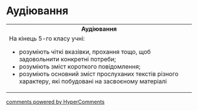 <div id="hypercomments_widget" class="js-hypercomments-widget invisible"></div>

# Аудіювання

<table>
  <tr>
    <td align="center"><b>Аудіювання</b></td>
  </tr>
<td style="vertical-align:top !important;">
На кінець 5-го класу учні:
<ul>
<li>розуміють чіткі вказівки, прохання тощо, щоб задовольнити конкретні потреби;</li>
<li>розуміють зміст короткого повідомлення;</li>
<li>розуміють основний зміст прослуханих текстів різного характеру, які побудовані на засвоєному матеріалі</li>
</ul>
</td>
</table>

<div class="js-hypercomments-container">
    <a href="http://hypercomments.com" class="hc-link" title="comments widget">comments powered by HyperComments</a>
</div>